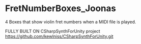 # FretNumberBoxes_Joonas
4 Boxes that show violin fret numbers when a MIDI file is played.

FULLY BUILT ON CSharpSynthForUnity project
https://github.com/kewlniss/CSharpSynthForUnity.git
